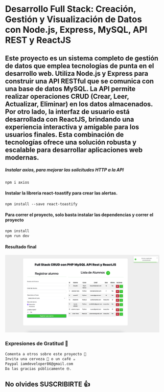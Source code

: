 # Desarrollo Full Stack: Creación, Gestión y Visualización de Datos con Node.js, Express, MySQL, API REST y ReactJS

## Este proyecto es un sistema completo de gestión de datos que emplea tecnologías de punta en el desarrollo web. Utiliza Node.js y Express para construir una API RESTful que se comunica con una base de datos MySQL. La API permite realizar operaciones CRUD (Crear, Leer, Actualizar, Eliminar) en los datos almacenados. Por otro lado, la interfaz de usuario está desarrollada con ReactJS, brindando una experiencia interactiva y amigable para los usuarios finales. Esta combinación de tecnologías ofrece una solución robusta y escalable para desarrollar aplicaciones web modernas.

##### Instalar axios, para mejorar las solicitudes HTTP a la API

    npm i axios

#### Instalar la libreria react-toastify para crear las alertas.

    npm install --save react-toastify

#### Para correr el proyecto, solo basta instalar las dependencias y correr el proyecto

    npm install
    npm run dev

#### Resultado final

![](https://raw.githubusercontent.com/urian121/imagenes-proyectos-github/master/full-stack-php-mysql-reactjs.png)

### Expresiones de Gratitud 🎁

    Comenta a otros sobre este proyecto 📢
    Invita una cerveza 🍺 o un café ☕
    Paypal iamdeveloper86@gmail.com
    Da las gracias públicamente 🤓.

## No olvides SUSCRIBIRTE 👍
